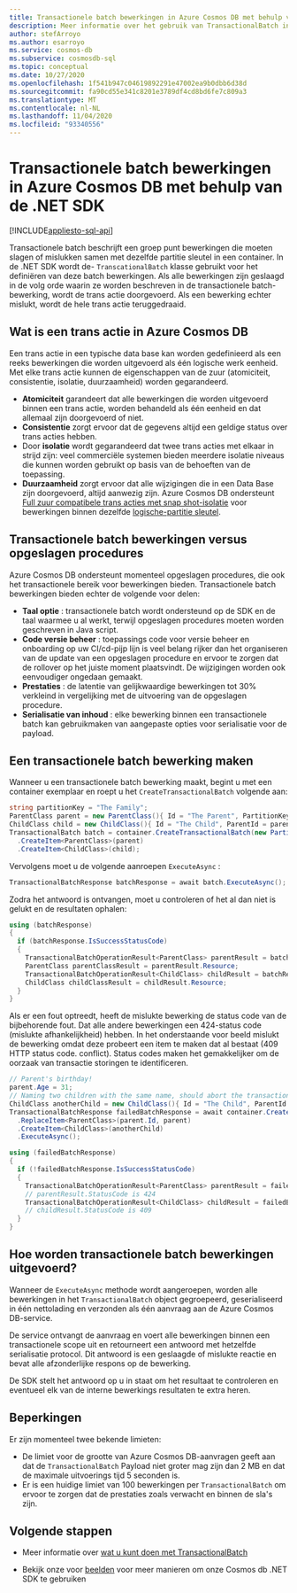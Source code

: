 ```yaml
---
title: Transactionele batch bewerkingen in Azure Cosmos DB met behulp van de .NET SDK
description: Meer informatie over het gebruik van TransactionalBatch in de Azure Cosmos DB .NET SDK voor het uitvoeren van een groep punt bewerkingen die slagen of mislukken.
author: stefArroyo
ms.author: esarroyo
ms.service: cosmos-db
ms.subservice: cosmosdb-sql
ms.topic: conceptual
ms.date: 10/27/2020
ms.openlocfilehash: 1f541b947c04619892291e47002ea9b0dbb6d38d
ms.sourcegitcommit: fa90cd55e341c8201e3789df4cd8bd6fe7c809a3
ms.translationtype: MT
ms.contentlocale: nl-NL
ms.lasthandoff: 11/04/2020
ms.locfileid: "93340556"
---
```

# <a name="transactional-batch-operations-in-azure-cosmos-db-using-the-net-sdk"></a>Transactionele batch bewerkingen in Azure Cosmos DB met behulp van de .NET SDK
[!INCLUDE[appliesto-sql-api](includes/appliesto-sql-api.md)]

Transactionele batch beschrijft een groep punt bewerkingen die moeten slagen of mislukken samen met dezelfde partitie sleutel in een container. In de .NET SDK wordt de- `TranscationalBatch` klasse gebruikt voor het definiëren van deze batch bewerkingen. Als alle bewerkingen zijn geslaagd in de volg orde waarin ze worden beschreven in de transactionele batch-bewerking, wordt de trans actie doorgevoerd. Als een bewerking echter mislukt, wordt de hele trans actie teruggedraaid.

## <a name="whats-a-transaction-in-azure-cosmos-db"></a>Wat is een trans actie in Azure Cosmos DB

Een trans actie in een typische data base kan worden gedefinieerd als een reeks bewerkingen die worden uitgevoerd als één logische werk eenheid. Met elke trans actie kunnen de eigenschappen van de zuur (atomiciteit, consistentie, isolatie, duurzaamheid) worden gegarandeerd.

* **Atomiciteit** garandeert dat alle bewerkingen die worden uitgevoerd binnen een trans actie, worden behandeld als één eenheid en dat allemaal zijn doorgevoerd of niet.
* **Consistentie** zorgt ervoor dat de gegevens altijd een geldige status over trans acties hebben.
* Door **isolatie** wordt gegarandeerd dat twee trans acties met elkaar in strijd zijn: veel commerciële systemen bieden meerdere isolatie niveaus die kunnen worden gebruikt op basis van de behoeften van de toepassing.
* **Duurzaamheid** zorgt ervoor dat alle wijzigingen die in een Data Base zijn doorgevoerd, altijd aanwezig zijn.
Azure Cosmos DB ondersteunt [Full zuur compatibele trans acties met snap shot-isolatie](database-transactions-optimistic-concurrency.md) voor bewerkingen binnen dezelfde [logische-partitie sleutel](partitioning-overview.md).

## <a name="transactional-batch-operations-vs-stored-procedures"></a>Transactionele batch bewerkingen versus opgeslagen procedures

Azure Cosmos DB ondersteunt momenteel opgeslagen procedures, die ook het transactionele bereik voor bewerkingen bieden. Transactionele batch bewerkingen bieden echter de volgende voor delen:

* **Taal optie** : transactionele batch wordt ondersteund op de SDK en de taal waarmee u al werkt, terwijl opgeslagen procedures moeten worden geschreven in Java script.
* **Code versie beheer** : toepassings code voor versie beheer en onboarding op uw CI/cd-pijp lijn is veel belang rijker dan het organiseren van de update van een opgeslagen procedure en ervoor te zorgen dat de rollover op het juiste moment plaatsvindt. De wijzigingen worden ook eenvoudiger ongedaan gemaakt.
* **Prestaties** : de latentie van gelijkwaardige bewerkingen tot 30% verkleind in vergelijking met de uitvoering van de opgeslagen procedure.
* **Serialisatie van inhoud** : elke bewerking binnen een transactionele batch kan gebruikmaken van aangepaste opties voor serialisatie voor de payload.

## <a name="how-to-create-a-transactional-batch-operation"></a>Een transactionele batch bewerking maken

Wanneer u een transactionele batch bewerking maakt, begint u met een container exemplaar en roept u het `CreateTransactionalBatch` volgende aan:

```csharp
string partitionKey = "The Family";
ParentClass parent = new ParentClass(){ Id = "The Parent", PartitionKey = partitionKey, Name = "John", Age = 30 };
ChildClass child = new ChildClass(){ Id = "The Child", ParentId = parent.Id, PartitionKey = partitionKey };
TransactionalBatch batch = container.CreateTransactionalBatch(new PartitionKey(parent.PartitionKey)) 
  .CreateItem<ParentClass>(parent)
  .CreateItem<ChildClass>(child);
```

Vervolgens moet u de volgende aanroepen `ExecuteAsync` :

```csharp
TransactionalBatchResponse batchResponse = await batch.ExecuteAsync();
```

Zodra het antwoord is ontvangen, moet u controleren of het al dan niet is gelukt en de resultaten ophalen:

```csharp
using (batchResponse)
{
  if (batchResponse.IsSuccessStatusCode)
  {
    TransactionalBatchOperationResult<ParentClass> parentResult = batchResponse.GetOperationResultAtIndex<ParentClass>(0);
    ParentClass parentClassResult = parentResult.Resource;
    TransactionalBatchOperationResult<ChildClass> childResult = batchResponse.GetOperationResultAtIndex<ChildClass>(1);
    ChildClass childClassResult = childResult.Resource;
  }
}
```

Als er een fout optreedt, heeft de mislukte bewerking de status code van de bijbehorende fout. Dat alle andere bewerkingen een 424-status code (mislukte afhankelijkheid) hebben. In het onderstaande voor beeld mislukt de bewerking omdat deze probeert een item te maken dat al bestaat (409 HTTP status code. conflict). Status codes maken het gemakkelijker om de oorzaak van transactie storingen te identificeren.

```csharp
// Parent's birthday!
parent.Age = 31;
// Naming two children with the same name, should abort the transaction
ChildClass anotherChild = new ChildClass(){ Id = "The Child", ParentId = parent.Id, PartitionKey = partitionKey };
TransactionalBatchResponse failedBatchResponse = await container.CreateTransactionalBatch(new PartitionKey(partitionKey))
  .ReplaceItem<ParentClass>(parent.Id, parent)
  .CreateItem<ChildClass>(anotherChild)
  .ExecuteAsync();

using (failedBatchResponse)
{
  if (!failedBatchResponse.IsSuccessStatusCode)
  {
    TransactionalBatchOperationResult<ParentClass> parentResult = failedBatchResponse.GetOperationResultAtIndex<ParentClass>(0);
    // parentResult.StatusCode is 424
    TransactionalBatchOperationResult<ChildClass> childResult = failedBatchResponse.GetOperationResultAtIndex<ChildClass>(1);
    // childResult.StatusCode is 409
  }
}
```

## <a name="how-are-transactional-batch-operations-executed"></a>Hoe worden transactionele batch bewerkingen uitgevoerd?

Wanneer de `ExecuteAsync` methode wordt aangeroepen, worden alle bewerkingen in het `TransactionalBatch` object gegroepeerd, geserialiseerd in één nettolading en verzonden als één aanvraag aan de Azure Cosmos DB-service.

De service ontvangt de aanvraag en voert alle bewerkingen binnen een transactionele scope uit en retourneert een antwoord met hetzelfde serialisatie protocol. Dit antwoord is een geslaagde of mislukte reactie en bevat alle afzonderlijke respons op de bewerking.

De SDK stelt het antwoord op u in staat om het resultaat te controleren en eventueel elk van de interne bewerkings resultaten te extra heren.

## <a name="limitations"></a>Beperkingen

Er zijn momenteel twee bekende limieten:

* De limiet voor de grootte van Azure Cosmos DB-aanvragen geeft aan dat de `TransactionalBatch` Payload niet groter mag zijn dan 2 MB en dat de maximale uitvoerings tijd 5 seconden is.
* Er is een huidige limiet van 100 bewerkingen per `TransactionalBatch` om ervoor te zorgen dat de prestaties zoals verwacht en binnen de sla's zijn.

## <a name="next-steps"></a>Volgende stappen

* Meer informatie over [wat u kunt doen met TransactionalBatch](https://github.com/Azure/azure-cosmos-dotnet-v3/tree/master/Microsoft.Azure.Cosmos.Samples/Usage/TransactionalBatch)

* Bekijk onze voor [beelden](sql-api-dotnet-v3sdk-samples.md) voor meer manieren om onze Cosmos db .NET SDK te gebruiken

